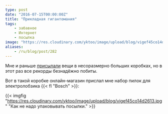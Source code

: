 ```yaml
---
type: post
date: "2016-07-15T00:00:00Z"
title: "Прикладная гигантомания"
tags:
    - забавное
    - Интернет
    - посылка
image: "https://res.cloudinary.com/yktoo/image/upload/blog/vigef45co14d2613.jpg"
aliases:
    - /ru/blog/post/282
---
```


Мне и раньше [присылали](0189) вещи в несоразмерно больших коробках, но в этот раз все рекорды безнадёжно побиты.

Вот в такой коробке онлайн-магазин прислал мне набор пилок для электролобзика {{< fl "Bosch" >}}:

<!--more-->

{{< imgfig "https://res.cloudinary.com/yktoo/image/upload/blog/vigef45co14d2613.jpg" "Как не надо упаковывать посылки." >}}
